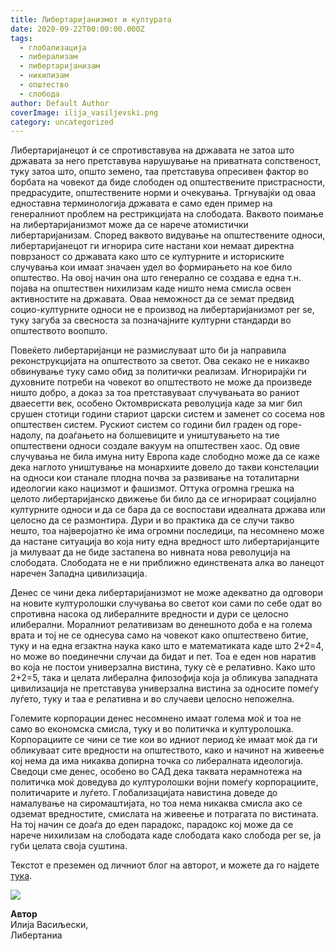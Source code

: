 ```yaml
---
title: Либертаријанизмот и културата
date: 2020-09-22T00:00:00.000Z
tags:
  - глобализација
  - либерализам
  - либертаријанизам
  - нихилизам
  - општество
  - слобода
author: Default Author
coverImage: ilija_vasiljevski.png
category: uncategorized
---
```


Либертаријанецот ѝ се спротивставува на државата не затоа што државата за него претставува нарушување на приватната сопственост, туку затоа што, општо земено, таа претставува опресивен фактор во борбата на човекот да биде слободен од општествените пристрасности, предрасудите, општествените норми и очекувања. Тргнувајќи од оваа едноставна терминологија државата е само еден пример на генералниот проблем на рестрикцијата на слободата. Ваквото поимање на либертаријанизмот може да се нарече атомистички либертаријанизам. Според ваквото видување на општествените односи, либертаријанецот ги игнорира сите настани кои немаат директна поврзаност со државата како што се културните и историските случувања кои имаат значаен удел во формирањето на кое било општество. На овој начин она што генерално се создава е една т.н. појава на општествен нихилизам каде ништо нема смисла освен активностите на државата. Оваа неможност да се земат предвид социо-културните односи не е производ на либертаријанизмот per se, туку загуба за свесноста за позначајните културни стандарди во општеството воопшто.

Повеќето либертаријанци не размислуваат што би ja направила реконструкцијата на општеството за светот. Ова секако не е никакво обвинување туку само обид за политички реализам. Игнорирајќи ги духовните потреби на човекот во општеството не може да произведе ништо добро, а доказ за тоа претставуваат случувањата во раниот дваесетти век, особено Октомвриската револуција каде за миг бил срушен стотици години стариот царски систем и заменет со сосема нов општествен систем. Рускиот систем со години бил граден од горе-надолу, па доаѓањето на болшевиците и уништувањето на тие општествени односи создале вакуум на општествен хаос. Од овие случувања не била имуна ниту Европа каде слободно може да се каже дека наглото уништување на монархиите довело до такви констелации на односи кои станале плодна почва за развивање на тоталитарни идеологии како нацизмот и фашизмот. Оттука огромна грешка на целото либертаријанско движење би било да се игнорираат социјално културните односи и да се бара да се воспостави идеалната држава или целосно да се размонтира. Дури и во практика да се случи такво нешто, тоа најверојатно ќе има огромни последици, па несомнено може да настане ситуација во која ниту една вредност што либертаријанците ја милуваат да не биде застапена во нивната нова револуција на слободата. Слободата не е ни приближно единствената алка во ланецот наречен Западна цивилизација.

Денес се чини дека либертаријанизмот не може адекватно да одговори на новите културолошки случувања во светот кои сами по себе одат во спротивна насока од либералните вредности и дури се целосно илиберални. Моралниот релативизам во денешното доба е на голема врата и тој не се однесува само на човекот како општествено битие, туку и на една егзактна наука како што е математиката каде што 2+2=4, но може во поединечни случаи да бидат и пет. Тоа е еден нов наратив во која не постои универзална вистина, туку сѐ е релативно. Како што 2+2=5, така и целата либерална филозофија која ја обликува западната цивилизација не претставува универзална вистина за односите помеѓу луѓето, туку и таа е релативна и во случаеви целосно непожелна.

Големите корпорации денес несомнено имаат голема моќ и тоа не само во економска смисла, туку и во политичка и културолошка. Корпорациите се чини се тие кои во идниот период ќе имаат моќ да ги обликуваат сите вредности на општеството, како и начинот на живеење кој нема да има никаква допирна точка со либералната идеологија. Сведоци сме денес, особено во САД дека таквата нерамнотежа на политичка моќ доведува до културолошки војни помеѓу корпорациите, политичарите и луѓето. Глобализацијата навистина доведе до намалување на сиромаштијата, но тоа нема никаква смисла ако се одземат вредностите, смислата на живеење и потрагата по вистината. На тој начин се доаѓа до еден парадокс, парадокс кој може да се нарече нихилизам на слободата каде слободата како слобода per se, ја губи целата своја суштина.  

Текстот е преземен од личниот блог на авторот, и можете да го најдете [тука](https://ilijav.substack.com/p/--5d5).  

![](http://libertaniabackup.local/wp-content/uploads/2020/08/ilija_vasiljevski.png)

**Автор**  
Илија Васиљески,  
Либертаниа

